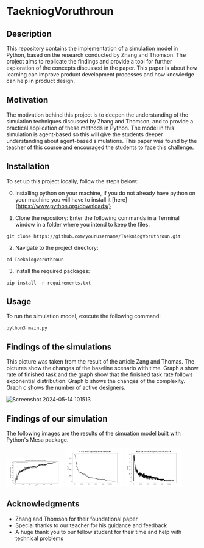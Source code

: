 # TaekniogVoruthroun

## Description
This repository contains the implementation of a simulation model in Python, based on the research conducted by Zhang and Thomson. The project aims to replicate the findings and provide a tool for further exploration of the concepts discussed in the paper. This paper is about how learning can improve product development processes and how knowledge can help in product design.

## Motivation
The motivation behind this project is to deepen the understanding of the simulation techniques discussed by Zhang and Thomson, and to provide a practical application of these methods in Python. The model in this simulation is agent-based so this will give the students deeper understanding about agent-based simulations. This paper was found by the teacher of this course and encouraged the students to face this challenge.

## Installation
To set up this project locally, follow the steps below:

0. Installing python on your machine, if you do not already have python on your machine you will have to install it [here]{https://www.python.org/downloads/}

1. Clone the repository:
Enter the following commands in a Terminal window in a folder where you intend to keep the files.
```
git clone https://github.com/yourusername/TaekniogVoruthroun.git
```
2. Navigate to the project directory:

``` 
cd TaekniogVoruthroun
```
3. Install the required packages:

```
pip install -r requirements.txt
```
## Usage
To run the simulation model, execute the following command:

```
python3 main.py
```

## Findings of the simulations

This picture was taken from the result of the article Zang and Thomas. The pictures show the changes of the baseline scenario with time. Graph a show rate of finished task and the graph show that the finished task rate follows exponential distribution. Graph b shows the changes of the complexity. Graph c shows the number of active designers.

![Screenshot 2024-05-14 101513](https://github.com/Tarnarsson/TaekniogVoruthroun/assets/80471217/d8a270a6-f522-4c53-9099-7129848db1af)

## Findings of our simulation

The following images are the results of the simuation model built with Python's Mesa package.

<p float="left">
  <img src="img/completed_tasks_plot.png" width="30%" />
  <img src="img/unresolved_complexity.png" width="30%" /> 
  <img src="img/number_of_designers.png" width="30%" />
</p>


## Acknowledgments
- Zhang and Thomson for their foundational paper
- Special thanks to our teacher for his guidance and feedback
- A huge thank you to our fellow student for their time and help with technical problems

